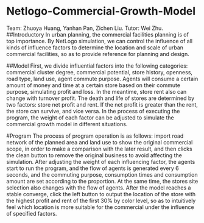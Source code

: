 # Netlogo-Commercial-Growth-Model
Team: Zhuoya Huang, Yanhan Pan, Zichen Liu. Tutor: Wei Zhu.
##Introductory
In urban planning, the commercial facilities planning is of top importance. By NetLogo simulation, we can control the influence of all kinds of influence factors to determine the location and scale of urban commercial facilities, so as to provide reference for planning and design.

##Model
First, we divide influential factors into the following categories: commercial cluster degree, commercial potential, store history, openness, road type, land use, agent commute purpose. Agents will consume a certain amount of money and time at a certain store based on their commute purpose, simulating profit and loss. In the meantime, store rent also can change with turnover profit. The death and life of stores are determined by two factors: store net profit and rent. If the net profit is greater than the rent, the store can survive, and vice versa. In the process of executing the program, the weight of each factor can be adjusted to simulate the commercial growth model in different situations.

#Program
The process of program operation is as follows: import road network of the planned area and land use to show the original commercial scope, in order to make a comparison with the later result, and then clicks the clean button to remove the original business to avoid affecting the simulation. After adjusting the weight of each influencing factor, the agents start to run the program, and the flow of agents is generated every 6 seconds, and the commuting purpose, consumption times and consumption amount are set according to the proportion. At the same time, the stores site selection also changes with the flow of agents. After the model reaches a stable converge, click the left button to output the location of the store with the highest profit and rent of the first 30% by color level, so as to intuitively feel which location is more suitable for the commercial under the influence of specified factors.
